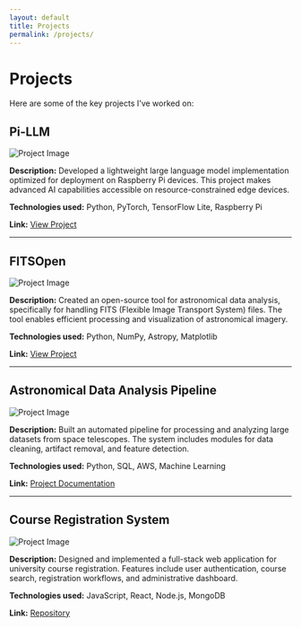 ```yaml
---
layout: default
title: Projects
permalink: /projects/
---
```


# Projects

Here are some of the key projects I've worked on:

## Pi-LLM

![Project Image](https://via.placeholder.com/800x400)

**Description:** Developed a lightweight large language model implementation optimized for deployment on Raspberry Pi devices. This project makes advanced AI capabilities accessible on resource-constrained edge devices.

**Technologies used:** Python, PyTorch, TensorFlow Lite, Raspberry Pi

**Link:** [View Project](https://github.com/nssent25/Pi-LLM)

---

## FITSOpen

![Project Image](https://via.placeholder.com/800x400)

**Description:** Created an open-source tool for astronomical data analysis, specifically for handling FITS (Flexible Image Transport System) files. The tool enables efficient processing and visualization of astronomical imagery.

**Technologies used:** Python, NumPy, Astropy, Matplotlib

**Link:** [View Project](https://github.com/nssent25/FITSOpen)

---

## Astronomical Data Analysis Pipeline

![Project Image](https://via.placeholder.com/800x400)

**Description:** Built an automated pipeline for processing and analyzing large datasets from space telescopes. The system includes modules for data cleaning, artifact removal, and feature detection.

**Technologies used:** Python, SQL, AWS, Machine Learning

**Link:** [Project Documentation](#)

---

## Course Registration System

![Project Image](https://via.placeholder.com/800x400)

**Description:** Designed and implemented a full-stack web application for university course registration. Features include user authentication, course search, registration workflows, and administrative dashboard.

**Technologies used:** JavaScript, React, Node.js, MongoDB

**Link:** [Repository](#)